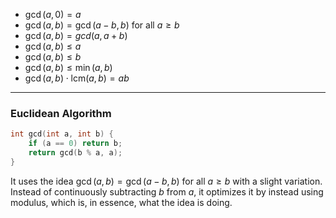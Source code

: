 * $\gcd(a, 0) = a$
* $\gcd(a,b) = \gcd(a - b, b)$ for all $a \geq b$
* $\gcd(a, b)=gcd(a, a+b)$
* $\gcd(a, b) \leq a$
* $\gcd(a, b) \leq b$
* $\gcd(a, b) \leq \min(a, b)$
* $\gcd(a,b)\cdot \text{lcm}(a,b)=ab$ 

---
### Euclidean Algorithm
```cpp
int gcd(int a, int b) {
    if (a == 0) return b;
    return gcd(b % a, a);
}
```
It uses the idea $\gcd(a,b) = \gcd(a - b, b)$ for all $a \geq b$ with a slight variation. Instead of continuously subtracting $b$ from $a$, it optimizes it by instead using modulus, which is, in essence, what the idea is doing.